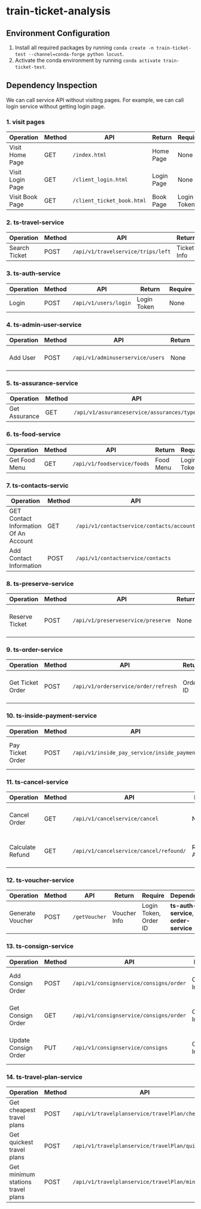 # train-ticket-analysis

## Environment Configuration

1. Install all required packages by running `conda create -n train-ticket-test --channel=conda-forge python locust`.
2. Activate the conda environment by running `conda activate train-ticket-test`.

## Dependency Inspection

We can call service API without visiting pages. For example, we can call login service without getting login page.

### 1. visit pages

| Operation        | Method | API                        | Return     | Require     | Dependency          |
| ---------------- | ------ | -------------------------- | ---------- | ----------- | ------------------- |
| Visit Home Page  | GET    | `/index.html`              | Home Page  | None        | None                |
| Visit Login Page | GET    | `/client_login.html`       | Login Page | None        | None                |
| Visit Book Page  | GET    | `/client_ticket_book.html` | Book Page  | Login Token | **ts-auth-service** |


### 2. ts-travel-service

| Operation     | Method | API                                | Return      | Require |
| ------------- | ------ | ---------------------------------- | ----------- | ------- |
| Search Ticket | POST   | `/api/v1/travelservice/trips/left` | Ticket Info | None    |

### 3. ts-auth-service

| Operation | Method | API                   | Return      | Require |
| --------- | ------ | --------------------- | ----------- | ------- |
| Login     | POST   | `/api/v1/users/login` | Login Token | None    |

### 4. ts-admin-user-service

| Operation | Method | API                              | Return | Require               | Dependency          |
| --------- | ------ | -------------------------------- | ------ | --------------------- | ------------------- |
| Add User  | POST   | `/api/v1/adminuserservice/users` | None   | **Admin** Login Token | **ts-auth-service** |

### 5. ts-assurance-service

| Operation     | Method | API                                         | Return          | Require     | Dependency          |
| ------------- | ------ | ------------------------------------------- | --------------- | ----------- | ------------------- |
| Get Assurance | GET    | `/api/v1/assuranceservice/assurances/types` | Assurance Types | Login Token | **ts-auth-service** |

### 6. ts-food-service

| Operation     | Method | API                         | Return    | Require     | Dependency          |
| ------------- | ------ | --------------------------- | --------- | ----------- | ------------------- |
| Get Food Menu | GET    | `/api/v1/foodservice/foods` | Food Menu | Login Token | **ts-auth-service** |


### 7. ts-contacts-servic

| Operation                             | Method | API                                       | Return     | Require     | Dependency          |
| ------------------------------------- | ------ | ----------------------------------------- | ---------- | ----------- | ------------------- |
| GET Contact Information Of An Account | GET    | `/api/v1/contactservice/contacts/account` | Contact ID | Login Token | **ts-auth-service** |
| Add Contact Information               | POST   | `/api/v1/contactservice/contacts`         | Contact ID | Login Token | **ts-auth-service** |

### 8. ts-preserve-service

| Operation      | Method | API                                | Return | Require                 | Dependency                                   |
| -------------- | ------ | ---------------------------------- | ------ | ----------------------- | -------------------------------------------- |
| Reserve Ticket | POST   | `/api/v1/preserveservice/preserve` | None   | Login Token, Contact ID | **ts-auth-service**, **ts-contacts-service** |

### 9. ts-order-service

| Operation        | Method | API                                  | Return   | Require     | Dependency                                   |
| ---------------- | ------ | ------------------------------------ | -------- | ----------- | -------------------------------------------- |
| Get Ticket Order | POST   | `/api/v1/orderservice/order/refresh` | Order ID | Login Token | **ts-auth-service**, **ts-preserve-service** |

### 10. ts-inside-payment-service

| Operation        | Method | API                                         | Return | Require               | Dependency                                |
| ---------------- | ------ | ------------------------------------------- | ------ | --------------------- | ----------------------------------------- |
| Pay Ticket Order | POST   | `/api/v1/inside_pay_service/inside_payment` | None   | Login Token, Order ID | **ts-auth-service**, **ts-order-service** |

### 11. ts-cancel-service

| Operation        | Method | API                                     | Return         | Require               | Dependency                                |
| ---------------- | ------ | --------------------------------------- | -------------- | --------------------- | ----------------------------------------- |
| Cancel Order     | GET    | `/api/v1/cancelservice/cancel`          | None           | Login Token, Order ID | **ts-auth-service**, **ts-order-service** |
| Calculate Refund | GET    | `/api/v1/cancelservice/cancel/refound/` | Refound Amount | Login Token, Order ID | **ts-auth-service**, **ts-order-service** |

### 12. ts-voucher-service

| Operation        | Method | API           | Return       | Require               | Dependency                                |
| ---------------- | ------ | ------------- | ------------ | --------------------- | ----------------------------------------- |
| Generate Voucher | POST   | `/getVoucher` | Voucher Info | Login Token, Order ID | **ts-auth-service**, **ts-order-service** |

### 13. ts-consign-service

| Operation            | Method | API                                     | Return       | Require               | Dependency                                |
| -------------------- | ------ | --------------------------------------- | ------------ | --------------------- | ----------------------------------------- |
| Add Consign Order    | POST   | `/api/v1/consignservice/consigns/order` | Consign Info | Login Token, Order ID | **ts-auth-service**, **ts-order-service** |
| Get Consign Order    | GET    | `/api/v1/consignservice/consigns/order` | Consign Info | Login Token, Order ID | **ts-auth-service**, **ts-order-service** |
| Update Consign Order | PUT    | `/api/v1/consignservice/consigns`       | Consign Info | Login Token, Order ID | **ts-auth-service**, **ts-order-service** |

### 14. ts-travel-plan-service

| Operation                         | Method | API                                               | Return                 | Require | Dependency |
| --------------------------------- | ------ | ------------------------------------------------- | ---------------------- | ------- | ---------- |
| Get cheapest travel plans         | POST   | `/api/v1/travelplanservice/travelPlan/cheapest`   | Cheapest Plans         | None    | None       |
| Get quickest travel plans         | POST   | `/api/v1/travelplanservice/travelPlan/quickest`   | Quickest Plans         | None    | None       |
| Get minimum stations travel plans | POST   | `/api/v1/travelplanservice/travelPlan/minStation` | Minimum Stations Plans | None    | None       |